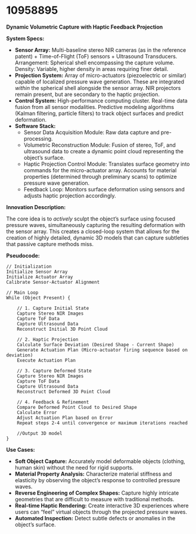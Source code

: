 # 10958895

**Dynamic Volumetric Capture with Haptic Feedback Projection**

**System Specs:**

*   **Sensor Array:** Multi-baseline stereo NIR cameras (as in the reference patent) + Time-of-Flight (ToF) sensors + Ultrasound Transducers. Arrangement: Spherical shell encompassing the capture volume. Density: Variable, higher density in areas requiring finer detail.
*   **Projection System:** Array of micro-actuators (piezoelectric or similar) capable of localized pressure wave generation. These are integrated *within* the spherical shell alongside the sensor array. NIR projectors remain present, but are secondary to the haptic projection.
*   **Control System:** High-performance computing cluster. Real-time data fusion from all sensor modalities. Predictive modeling algorithms (Kalman filtering, particle filters) to track object surfaces and predict deformation.
*   **Software Stack:**
    *   Sensor Data Acquisition Module: Raw data capture and pre-processing.
    *   Volumetric Reconstruction Module: Fusion of stereo, ToF, and ultrasound data to create a dynamic point cloud representing the object’s surface.
    *   Haptic Projection Control Module: Translates surface geometry into commands for the micro-actuator array. Accounts for material properties (determined through preliminary scans) to optimize pressure wave generation.
    *   Feedback Loop: Monitors surface deformation using sensors and adjusts haptic projection accordingly.

**Innovation Description:**

The core idea is to *actively* sculpt the object’s surface using focused pressure waves, simultaneously capturing the resulting deformation with the sensor array. This creates a closed-loop system that allows for the creation of highly detailed, dynamic 3D models that can capture subtleties that passive capture methods miss.

**Pseudocode:**

```
// Initialization
Initialize Sensor Array
Initialize Actuator Array
Calibrate Sensor-Actuator Alignment

// Main Loop
While (Object Present) {

    // 1. Capture Initial State
    Capture Stereo NIR Images
    Capture ToF Data
    Capture Ultrasound Data
    Reconstruct Initial 3D Point Cloud

    // 2. Haptic Projection
    Calculate Surface Deviation (Desired Shape - Current Shape)
    Generate Actuation Plan (Micro-actuator firing sequence based on deviation)
    Execute Actuation Plan

    // 3. Capture Deformed State
    Capture Stereo NIR Images
    Capture ToF Data
    Capture Ultrasound Data
    Reconstruct Deformed 3D Point Cloud

    // 4. Feedback & Refinement
    Compare Deformed Point Cloud to Desired Shape
    Calculate Error
    Adjust Actuation Plan based on Error
    Repeat steps 2-4 until convergence or maximum iterations reached

    //Output 3D model
}
```

**Use Cases:**

*   **Soft Object Capture:** Accurately model deformable objects (clothing, human skin) without the need for rigid supports.
*   **Material Property Analysis:**  Characterize material stiffness and elasticity by observing the object’s response to controlled pressure waves.
*   **Reverse Engineering of Complex Shapes:** Capture highly intricate geometries that are difficult to measure with traditional methods.
*   **Real-time Haptic Rendering:** Create interactive 3D experiences where users can “feel” virtual objects through the projected pressure waves.
*   **Automated Inspection:** Detect subtle defects or anomalies in the object’s surface.